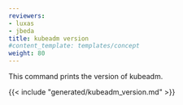 ```yaml
---
reviewers:
- luxas
- jbeda
title: kubeadm version
#content_template: templates/concept
weight: 80
---
```

<!-- overview -->
This command prints the version of kubeadm.


<!-- body -->
{{< include "generated/kubeadm_version.md" >}}

